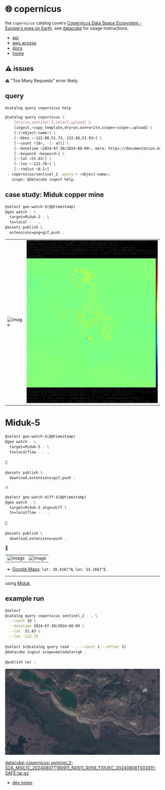 # 🌐 copernicus

the `copernicus` catalog covers [Copernicus Data Space Ecosystem - Europe's eyes on Earth](https://dataspace.copernicus.eu/). see [datacube](../) for usage instructions.

 - [api](https://catalogue.dataspace.copernicus.eu/stac)
 - [aws access](https://documentation.dataspace.copernicus.eu/APIs/S3.html)
 - [docs](https://documentation.dataspace.copernicus.eu/APIs/STAC.html)
 - [home](https://dataspace.copernicus.eu/)

## ⚠️ issues

⚠️ "Too Many Requests" error likely.

## query

```bash
@catalog query copernicus help
```
```bash
@catalog query copernicus \
	[dryrun,sentinel_2,select,upload] \
	[ingest,~copy_template,dryrun,overwrite,scope=<scope>,upload] \
	[-|<object-name>] \
	[--bbox <-122.88,51.73,-122.68,51.93>] \
	[--count <10>, -1: all] \
	[--datetime <2024-07-30/2024-08-09>, more: https://documentation.dataspace.copernicus.eu/APIs/STAC.html#search-items-by-datetime] \
	[--keyword <keyword>] \
	[--lat <51.83>] \
	[--lon <-122.78>] \
	[--radius <0.1>]
 . copernicus/sentinel_2 -query-> <object-name>.
   scope: @datacube ingest help.
```

## case study: Miduk copper mine

```bash
@select geo-watch-$(@@timestamp)
@geo watch - \
  target=Miduk-2 - \
  to=local - - .
@assets publish \
  extensions=png+gif,push .
```


| | |
|-|-|
| ![image](https://github.com/kamangir/assets/blob/main/geo-watch-2025-05-23-2ck64x/geo-watch-2025-05-23-2ck64x.gif?raw=true) | ![image](https://github.com/kamangir/assets/blob/main/geo-watch-diff-2025-05-23-2j8p1f/geo-watch-diff-2025-05-23-2j8p1f.gif?raw=true) |

# Miduk-5

```bash
@select geo-watch-$(@@timestamp)
@geo watch - \
  target=Miduk-5 - \
  to=localflow - - .

🎰

@assets publish \
  download,extensions=gif,push .
```

🔥

```bash
@select geo-watch-diff-$(@@timestamp)
@geo watch - \
  target=Miduk-5 algo=diff \
  to=localflow - - .

🎰

@assets publish \
  download,extensions=push .
```

🚧


| | |
|-|-|
| ![image](https://github.com/kamangir/assets/blob/main/geo-watch-2025-06-03-ghm6t0/geo-watch-2025-06-03-ghm6t0.gif?raw=true) | ![image](https://github.com/kamangir/assets/blob/main/geo-watch-diff-2025-06-03-6bg1x1/geo-watch-diff-2025-06-03-6bg1x1.gif?raw=true) |

 - [Google Maps](https://maps.app.goo.gl/vaVBoDgci6kJP2KEA): `lat: 30.4167"N`, `lon: 55.1667"E`.

---

using [Miduk](../../watch/targets/md/Miduk.md).

## example run

```bash
@select
@catalog query copernicus sentinel_2 - . \
  --count 10 \
  --datetime 2024-07-30/2024-08-09 \
  --lat  51.83 \
  --lon -122.78

@select $(@catalog query read - . --count 1 --offset 3)
@datacube ingest scope=metadata+rgb .

@publish tar .
```

![image](https://github.com/kamangir/assets/blob/main/blue-geo/chilcotin-query-2024-08-23-v1.png?raw=true)

[datacube-copernicus-sentinel_2-S2A_MSIL1C_20240807T190911_N0511_R056_T10UEC_20240808T002811-SAFE.tar.gz](https://kamangir-public.s3.ca-central-1.amazonaws.com/datacube-copernicus-sentinel_2-S2A_MSIL1C_20240807T190911_N0511_R056_T10UEC_20240808T002811-SAFE.tar.gz)

- [dev notes](https://arash-kamangir.medium.com/%EF%B8%8F-conversations-with-ai-183-53e60268d40e)
